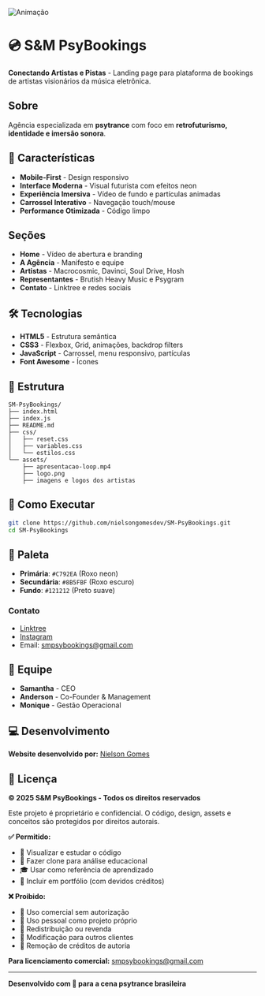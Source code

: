 ![Animação](https://github.com/user-attachments/assets/39234b4e-fffe-48c4-9c19-37c86029fbb3)

# 💿 S&M PsyBookings

**Conectando Artistas e Pistas** - Landing page para plataforma de bookings de artistas visionários da música eletrônica.

## Sobre

Agência especializada em **psytrance** com foco em **retrofuturismo, identidade e imersão sonora**.

## 🚀 Características

- **Mobile-First** - Design responsivo
- **Interface Moderna** - Visual futurista com efeitos neon
- **Experiência Imersiva** - Vídeo de fundo e partículas animadas
- **Carrossel Interativo** - Navegação touch/mouse
- **Performance Otimizada** - Código limpo

##  Seções

- **Home** - Vídeo de abertura e branding
- **A Agência** - Manifesto e equipe
- **Artistas** - Macrocosmic, Davinci, Soul Drive, Hosh
- **Representantes** - Brutish Heavy Music e Psygram
- **Contato** - Linktree e redes sociais

## 🛠️ Tecnologias

- **HTML5** - Estrutura semântica
- **CSS3** - Flexbox, Grid, animações, backdrop filters
- **JavaScript** - Carrossel, menu responsivo, partículas
- **Font Awesome** - Ícones

## 📁 Estrutura

```
SM-PsyBookings/
├── index.html
├── index.js
├── README.md
├── css/
│   ├── reset.css
│   ├── variables.css
│   └── estilos.css
└── assets/
    ├── apresentacao-loop.mp4
    ├── logo.png
    ├── imagens e logos dos artistas
```

## 🚀 Como Executar

```bash
git clone https://github.com/nielsongomesdev/SM-PsyBookings.git
cd SM-PsyBookings
```

## 🎨 Paleta

- **Primária**: `#C792EA` (Roxo neon)
- **Secundária**: `#8B5FBF` (Roxo escuro)
- **Fundo**: `#121212` (Preto suave)


### Contato
- [Linktree](https://linktr.ee/SMPSYBOOKINGS)
- [Instagram](https://www.instagram.com/smpsybookings/)
- Email: smpsybookings@gmail.com

## 👥 Equipe

- **Samantha** - CEO
- **Anderson** - Co-Founder & Management
- **Monique** - Gestão Operacional

## 💻 Desenvolvimento

**Website desenvolvido por:** [Nielson Gomes](https://github.com/nielsongomesdev)

## 📄 Licença

**© 2025 S&M PsyBookings - Todos os direitos reservados**

Este projeto é proprietário e confidencial. O código, design, assets e conceitos são protegidos por direitos autorais.

**✅ Permitido:**
- 👀 Visualizar e estudar o código
- 📂 Fazer clone para análise educacional
- 🎓 Usar como referência de aprendizado
- 💼 Incluir em portfólio (com devidos créditos)

**❌ Proibido:**
- 🚫 Uso comercial sem autorização
- 🚫 Uso pessoal como projeto próprio
- 🚫 Redistribuição ou revenda
- 🚫 Modificação para outros clientes
- 🚫 Remoção de créditos de autoria

**Para licenciamento comercial:** smpsybookings@gmail.com

---

**Desenvolvido com 💜 para a cena psytrance brasileira**
